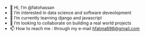 - 👋 Hi, I’m @fatohassan
- 👀 I’m interested in data science and software deveolopment
- 🌱 I’m currently learning django and javascript
- 💞️ I’m looking to collaborate on building a real world projects
- 📫 How to reach me : through my e-mail hfatma696@gmail.com

<!---
fatohassan/fatohassan is a ✨ special ✨ repository because its `README.md` (this file) appears on your GitHub profile.
You can click the Preview link to take a look at your changes.
--->
